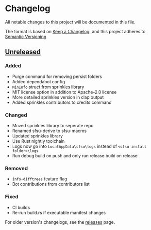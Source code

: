 # Changelog

All notable changes to this project will be documented in this file.

The format is based on [Keep a Changelog](https://keepachangelog.com/en/1.0.0/),
and this project adheres to [Semantic Versioning](https://semver.org/spec/v2.0.0.html).

## [Unreleased]

### Added

- Purge command for removing persist folders
- Added dependabot config
- `MinInfo` struct from sprinkles library
- MIT license option in addition to Apache-2.0 license
- More detailed sprinkles version in clap output
- Added sprinkles contributors to credits command

### Changed

- Moved sprinkles library to seperate repo
- Renamed sfsu-derive to sfsu-macros
- Updated sprinkles library
- Use Rust nightly toolchain
- Logs now go into `LocalAppData\sfsu\logs` instead of `<sfsu install folder>\logs`
- Run debug build on push and only run release build on release

### Removed

- `info-difftrees` feature flag
- Bot contributions from contributors list

### Fixed

- CI builds
- Re-run build.rs if executable manifest changes

For older version's changelogs, see the [releases](https://github.com/winpax/sfsu/releases) page.

[Unreleased]: https://github.com/winpax/sfsu/compare/v1.13.4...HEAD
